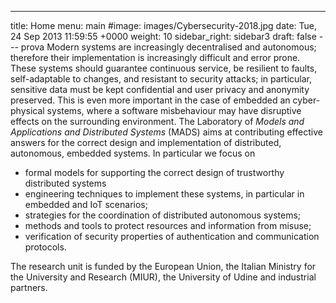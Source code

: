 ---
title: Home
menu: main
#image: images/Cybersecurity-2018.jpg
date: Tue, 24 Sep 2013 11:59:55 +0000
weight: 10
sidebar_right: sidebar3
draft: false
--- prova
Modern systems are increasingly decentralised and autonomous; therefore their implementation is increasingly difficult and error prone. These systems should guarantee continuous service, be resilient to faults, self-adaptable to changes, and resistant to security attacks; in particular, sensitive data must be kept confidential and user privacy and anonymity preserved. This is even more important in the case of embedded an cyber-physical systems, where a software misbehaviour may have disruptive effects on the surrounding environment. The Laboratory of _Models and Applications and Distributed Systems_ (MADS) aims at contributing effective answers for the correct design and implementation of distributed, autonomous, embedded systems. In particular we focus on

*   formal models for supporting the correct design of trustworthy distributed systems
*   engineering techniques to implement these systems, in particular in embedded and IoT scenarios;
*   strategies for the coordination of distributed autonomous systems;
*   methods and tools to protect resources and information from misuse;
*   verification of security properties of authentication and communication protocols.

The research unit is funded by the European Union, the Italian Ministry for the University and Research (MIUR), the University of Udine and industrial partners.
